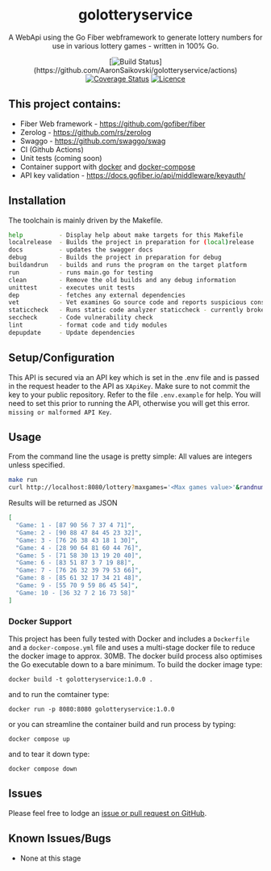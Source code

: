 <div align="center">

# golotteryservice

A WebApi using the Go Fiber webframework to generate lottery numbers for use in various lottery games - written in 100% Go.

[![Build Status](https://github.com/AaronSaikovski/golotteryservice](https://github.com/AaronSaikovski/golotteryservice)/workflows/build/badge.svg)](https://github.com/AaronSaikovski/golotteryservice/actions)
[![Coverage Status](https://coveralls.io/repos/github/AaronSaikovski/golotteryservice/badge.svg?branch=main)](https://coveralls.io/github/AaronSaikovski/golotteryservice?branch=main)
[![Licence](https://img.shields.io/github/license/AaronSaikovski/golotteryservice)](LICENSE)

</div>

## This project contains:

- Fiber Web framework - https://github.com/gofiber/fiber
- Zerolog - https://github.com/rs/zerolog
- Swaggo - https://github.com/swaggo/swag
- CI (Github Actions)
- Unit tests (coming soon)
- Container support with [docker](Dockerfile) and [docker-compose](docker-compose.yml)
- API key validation - https://docs.gofiber.io/api/middleware/keyauth/

## Installation

The toolchain is mainly driven by the Makefile.

```bash
help          - Display help about make targets for this Makefile
localrelease  - Builds the project in preparation for (local)release
docs          - updates the swagger docs
debug         - Builds the project in preparation for debug
buildandrun   - builds and runs the program on the target platform
run           - runs main.go for testing
clean         - Remove the old builds and any debug information
unittest      - executes unit tests
dep           - fetches any external dependencies
vet           - Vet examines Go source code and reports suspicious constructs
staticcheck   - Runs static code analyzer staticcheck - currently broken
seccheck      - Code vulnerability check
lint          - format code and tidy modules
depupdate     - Update dependencies
```

## Setup/Configuration

This API is secured via an API key which is set in the .env file and is passed in the request header to the API as `XApiKey`. Make sure to not commit the key to your public repository.
Refer to the file `.env.example` for help. You will need to set this prior to running the API, otherwise you will get this error. `missing or malformed API Key`.

## Usage

From the command line the usage is pretty simple:
All values are integers unless specified.

```bash
make run
curl http://localhost:8080/lottery?maxgames='<Max games value>'&randnum='<Random number value>;&maxnumspergame='<Max numbers per game value>'

```

Results will be returned as JSON

```json
[
  "Game: 1 - [87 90 56 7 37 4 71]",
  "Game: 2 - [90 88 47 84 45 23 32]",
  "Game: 3 - [76 26 38 43 18 1 30]",
  "Game: 4 - [28 90 64 81 60 44 76]",
  "Game: 5 - [71 58 30 13 19 20 40]",
  "Game: 6 - [83 51 87 3 7 19 88]",
  "Game: 7 - [76 26 32 39 79 53 66]",
  "Game: 8 - [85 61 32 17 34 21 48]",
  "Game: 9 - [55 70 9 59 86 45 54]",
  "Game: 10 - [36 32 7 2 16 73 58]"
]
```

### Docker Support

This project has been fully tested with Docker and includes a `Dockerfile` and a `docker-compose.yml` file and uses a multi-stage docker file to reduce the docker image to approx. 30MB.
The docker build process also optimises the Go executable down to a bare minimum.
To build the docker image type:

```
docker build -t golotteryservice:1.0.0 .
```

and to run the comtainer type:

```
docker run -p 8080:8080 golotteryservice:1.0.0
```

or you can streamline the container build and run process by typing:

```
docker compose up
```

and to tear it down type:

```
docker compose down
```

## Issues

Please feel free to lodge an [issue or pull request on GitHub](https://github.com/AaronSaikovski/golotteryservice/issues).

## Known Issues/Bugs

- None at this stage
